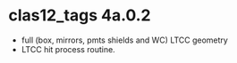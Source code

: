 # clas12_tags 4a.0.2

- full (box, mirrors, pmts shields and WC) LTCC geometry
- LTCC hit process routine.
